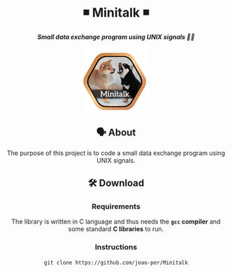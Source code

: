 <h1 align="center">
	◾ Minitalk ◾
</h1>

<p align="center">
	<b><i>Small data exchange program using UNIX signals 👨‍💻</i></b>
</p>

<div align="center">
<img alt="Minitalk" src="https://github.com/joao-per/joao-per/blob/main/Badges/Minitalk.png"
</div>

## 🗣️ About

The purpose of this project is to code a small data exchange program
using UNIX signals.

## 🛠️ Download

### Requirements

The library is written in C language and thus needs the **`gcc` compiler** and some standard **C libraries** to run.

### Instructions

```shell
git clone https://github.com/joao-per/Minitalk
```
